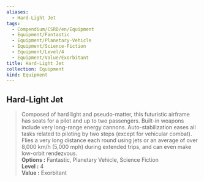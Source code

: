 ```yaml
---
aliases:
  - Hard-Light Jet
tags:
  - Compendium/CSRD/en/Equipment
  - Equipment/Fantastic
  - Equipment/Planetary-Vehicle
  - Equipment/Science-Fiction
  - Equipment/Level/4
  - Equipment/Value/Exorbitant
title: Hard-Light Jet
collection: Equipment
kind: Equipment
---
```

## Hard-Light Jet  
  
>Composed of hard light and pseudo-matter, this futuristic airframe has seats for a pilot and up to two passengers. Built-in weapons include very long-range energy cannons. Auto-stabilization eases all tasks related to piloting by two steps (except for vehicular combat). Flies a very long distance each round using jets or an average of over 8,000 km/h (5,000 mph) during extended trips, and can even make low-orbit rendezvous.  
> **Options :** Fantastic, Planetary Vehicle, Science Fiction  
> **Level :** 4  
> **Value :** Exorbitant